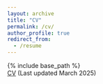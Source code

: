 ```yaml
---
layout: archive
title: "CV"
permalink: /cv/
author_profile: true
redirect_from:
  - /resume
---
```

{% include base_path %}  
[CV](https://drive.google.com/file/d/1H1lh3qry8g-y3qqqOWA2BVc8Ik6tSsxF/view?usp=sharing)
(Last updated March 2025)
